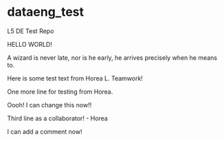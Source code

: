 # dataeng_test
L5 DE Test Repo

HELLO WORLD!

A wizard is never late, nor is he early, he arrives precisely when he means to.

Here is some test text from Horea L. Teamwork!


One more line for testing from Horea. 

Oooh! I can change this now!!

Third line as a collaborator! - Horea

I can add a comment now! 

